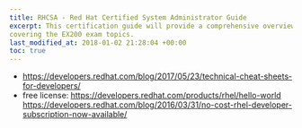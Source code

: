 ```yaml
---
title: RHCSA - Red Hat Certified System Administrator Guide
excerpt: This certification guide will provide a comprehensive overview of Linux RHEL 7,
covering the EX200 exam topics.
last_modified_at: 2018-01-02 21:28:04 +00:00
toc: true
---
```



* https://developers.redhat.com/blog/2017/05/23/technical-cheat-sheets-for-developers/
* free license: https://developers.redhat.com/products/rhel/hello-world
https://developers.redhat.com/blog/2016/03/31/no-cost-rhel-developer-subscription-now-available/
